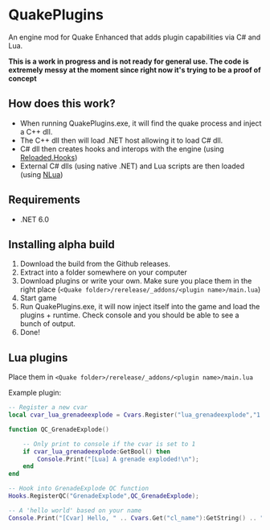 # QuakePlugins
An engine mod for Quake Enhanced that adds plugin capabilities via C# and Lua.

**This is a work in progress and is not ready for general use. The code is extremely messy at the moment since right now it's trying to be a proof of concept**

## How does this work?

* When running QuakePlugins.exe, it will find the quake process and inject a C++ dll.
* The C++ dll then will load .NET host allowing it to load C# dll.
* C# dll then creates hooks and interops with the engine (using [Reloaded.Hooks](https://github.com/Reloaded-Project/Reloaded.Hooks))
* External C# dlls (using native .NET) and Lua scripts are then loaded (using [NLua](https://github.com/NLua/NLua))

## Requirements 
* .NET 6.0

## Installing alpha build
1. Download the build from the Github releases.
2. Extract into a folder somewhere on your computer
3. Download plugins or write your own. Make sure you place them in the right place (`<Quake folder>/rerelease/_addons/<plugin name>/main.lua`)
4. Start game
5. Run QuakePlugins.exe, it will now inject itself into the game and load the plugins + runtime. Check console and you should be able to see a bunch of output.
6. Done!

## Lua plugins
Place them in `<Quake folder>/rerelease/_addons/<plugin name>/main.lua`

Example plugin:
```lua
-- Register a new cvar
local cvar_lua_grenadeexplode = Cvars.Register("lua_grenadeexplode","1.0","Some testing cvar from lua");

function QC_GrenadeExplode()

    -- Only print to console if the cvar is set to 1
    if cvar_lua_grenadeexplode:GetBool() then
        Console.Print("[Lua] A grenade exploded!\n");
    end
end

-- Hook into GrenadeExplode QC function
Hooks.RegisterQC("GrenadeExplode",QC_GrenadeExplode);

-- A 'hello world' based on your name
Console.Print("[Cvar] Hello, " .. Cvars.Get("cl_name"):GetString() .. "\n");
```
